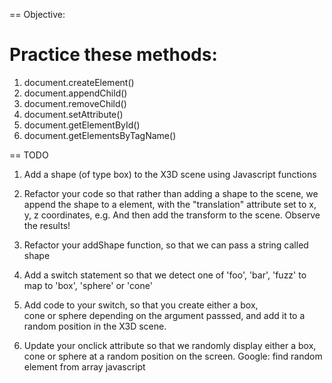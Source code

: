 == Objective:

# Practice these methods:

1. document.createElement()
2. document.appendChild()
3. document.removeChild()
4. document.setAttribute()
5. document.getElementById()
6. document.getElementsByTagName()

== TODO

1. Add a shape (of type box) to the X3D scene using Javascript functions

2. Refactor your code so that rather than adding a shape to
the scene, we append the shape to a <transform> element, with
the "translation" attribute set to x, y, z coordinates, e.g.
<transform translation="1 2 3"></transform>
And then add the transform to the scene. Observe the results!

3. Refactor your addShape function, so that we can pass a string called shape

4. Add a switch statement so that we detect one of 'foo', 'bar', 'fuzz' to map to 'box', 'sphere' or 'cone'

5. Add code to your switch, so that you create either a box,\
cone or sphere depending on the argument passsed, and add it
to a random position in the X3D scene.

6. Update your onclick attribute so that we randomly display
either a box, cone or sphere at a random position on the
screen. Google: find random element from array javascript